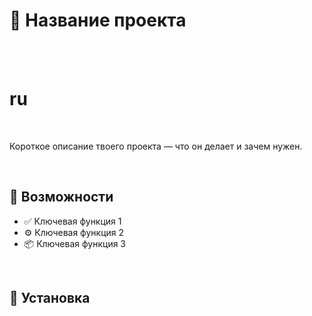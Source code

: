 # 🌟 Название проекта

<br><br>
 
# ru

<br>

Короткое описание твоего проекта — что он делает и зачем нужен.

<br>

## 🚀 Возможности

- ✅ Ключевая функция 1  
- ⚙️ Ключевая функция 2  
- 📦 Ключевая функция 3  

<br>

## 🧰 Установка

```bash

```
